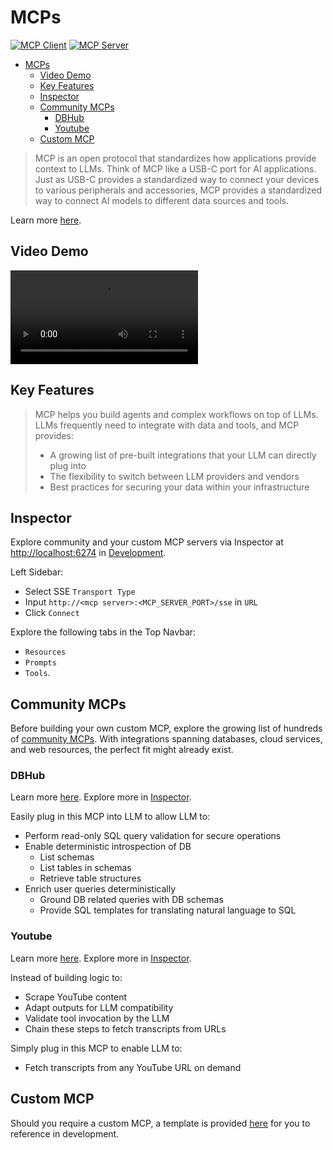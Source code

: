 # MCPs

[![MCP Client](https://img.shields.io/github/stars/modelcontextprotocol/python-sdk?logo=modelcontextprotocol&label=MCP-Client)](https://github.com/modelcontextprotocol/python-sdk) [![MCP Server](https://img.shields.io/github/stars/modelcontextprotocol/servers?logo=modelcontextprotocol&label=MCP-Servers)](https://github.com/modelcontextprotocol/servers)

<!--toc:start-->
- [MCPs](#mcps)
  - [Video Demo](#video-demo)
  - [Key Features](#key-features)
  - [Inspector](#inspector)
  - [Community MCPs](#community-mcps)
    - [DBHub](#dbhub)
    - [Youtube](#youtube)
  - [Custom MCP](#custom-mcp)
<!--toc:end-->

> MCP is an open protocol that standardizes how applications provide context to LLMs. Think of MCP like a USB-C port for AI applications. Just as USB-C provides a standardized way to connect your devices to various peripherals and accessories, MCP provides a standardized way to connect AI models to different data sources and tools.

Learn more [here](https://modelcontextprotocol.io/introduction).

## Video Demo

![mcps](./assets/mcps.mp4)

## Key Features

> MCP helps you build agents and complex workflows on top of LLMs. LLMs frequently need to integrate with data and tools, and MCP provides:
> - A growing list of pre-built integrations that your LLM can directly plug into
> - The flexibility to switch between LLM providers and vendors
> - Best practices for securing your data within your infrastructure

## Inspector

Explore community and your custom MCP servers via Inspector at [http://localhost:6274](http://localhost:6274) in [Development](../README.md#development).

Left Sidebar:

- Select SSE `Transport Type`
- Input `http://<mcp server>:<MCP_SERVER_PORT>/sse` in `URL`
- Click `Connect`

Explore the following tabs in the Top Navbar:

- `Resources`
- `Prompts`
- `Tools`.

## Community MCPs

Before building your own custom MCP, explore the growing list of hundreds of [community MCPs](https://github.com/modelcontextprotocol/servers). With integrations spanning databases, cloud services, and web resources, the perfect fit might already exist.

### DBHub

Learn more [here](https://github.com/bytebase/dbhub). Explore more in [Inspector](#inspector).

Easily plug in this MCP into LLM to allow LLM to:

- Perform read-only SQL query validation for secure operations
- Enable deterministic introspection of DB
  - List schemas
  - List tables in schemas
  - Retrieve table structures
- Enrich user queries deterministically
  - Ground DB related queries with DB schemas
  - Provide SQL templates for translating natural language to SQL

### Youtube

Learn more [here](https://github.com/Klavis-AI/klavis/tree/main/mcp_servers/youtube). Explore more in [Inspector](#inspector).

Instead of building logic to:

- Scrape YouTube content
- Adapt outputs for LLM compatibility
- Validate tool invocation by the LLM
- Chain these steps to fetch transcripts from URLs

Simply plug in this MCP to enable LLM to:

- Fetch transcripts from any YouTube URL on demand

## Custom MCP

Should you require a custom MCP, a template is provided [here](https://github.com/NicholasGoh/fastapi-mcp-langgraph-template/blob/main/backend/shared_mcp/tools.py) for you to reference in development.

